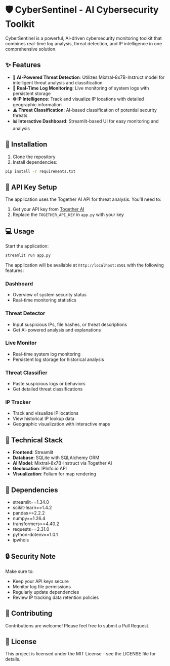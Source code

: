 # 🛡️ CyberSentinel - AI Cybersecurity Toolkit

CyberSentinel is a powerful, AI-driven cybersecurity monitoring toolkit that combines real-time log analysis, threat detection, and IP intelligence in one comprehensive solution.

## ✨ Features

- **🧠 AI-Powered Threat Detection**: Utilizes Mixtral-8x7B-Instruct model for intelligent threat analysis and classification
- **📡 Real-Time Log Monitoring**: Live monitoring of system logs with persistent storage
- **🌐 IP Intelligence**: Track and visualize IP locations with detailed geographic information
- **⚠️ Threat Classification**: AI-based classification of potential security threats
- **📊 Interactive Dashboard**: Streamlit-based UI for easy monitoring and analysis

## 🚀 Installation

1. Clone the repository
2. Install dependencies:
```bash
pip install -r requirements.txt
```

## 🔑 API Key Setup

The application uses the Together AI API for threat analysis. You'll need to:

1. Get your API key from [Together AI](https://www.together.ai)
2. Replace the `TOGETHER_API_KEY` in `app.py` with your key

## 💻 Usage

Start the application:
```bash
streamlit run app.py
```

The application will be available at `http://localhost:8501` with the following features:

### Dashboard
- Overview of system security status
- Real-time monitoring statistics

### Threat Detector
- Input suspicious IPs, file hashes, or threat descriptions
- Get AI-powered analysis and explanations

### Live Monitor
- Real-time system log monitoring
- Persistent log storage for historical analysis

### Threat Classifier
- Paste suspicious logs or behaviors
- Get detailed threat classifications

### IP Tracker
- Track and visualize IP locations
- View historical IP lookup data
- Geographic visualization with interactive maps

## 🔧 Technical Stack

- **Frontend**: Streamlit
- **Database**: SQLite with SQLAlchemy ORM
- **AI Model**: Mixtral-8x7B-Instruct via Together AI
- **Geolocation**: IPInfo.io API
- **Visualization**: Folium for map rendering

## 📝 Dependencies

- streamlit==1.34.0
- scikit-learn==1.4.2
- pandas==2.2.2
- numpy==1.26.4
- transformers==4.40.2
- requests==2.31.0
- python-dotenv==1.0.1
- ipwhois

## 🔒 Security Note

Make sure to:
- Keep your API keys secure
- Monitor log file permissions
- Regularly update dependencies
- Review IP tracking data retention policies

## 🤝 Contributing

Contributions are welcome! Please feel free to submit a Pull Request.

## 📄 License

This project is licensed under the MIT License - see the LICENSE file for details.